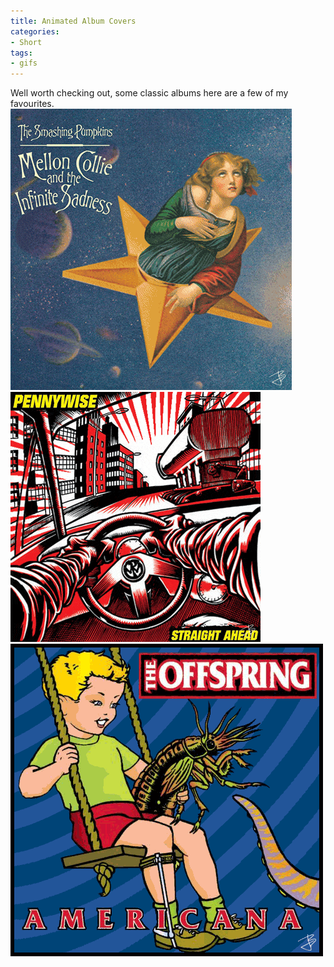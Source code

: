 ```yaml
---
title: Animated Album Covers
categories:
- Short
tags:
- gifs
---
```


Well worth checking out, some classic albums here are a few of my favourites. 
![](/images/static_52001c0be4b09bc7c9f838c9_52224ed3e4b0ba9919a3e0e1_54328d5ee4b02d13dbb28d23_1412599140650__img.gif) 
![](/images/static_52001c0be4b09bc7c9f838c9_52224ed3e4b0ba9919a3e0e1_54328d83e4b010d8befb4ce4_1412599184372__img.gif) 
![](/images/static_52001c0be4b09bc7c9f838c9_52224ed3e4b0ba9919a3e0e1_54328dd3e4b03d5dc150f3bf_1412599270029__img.gif)
